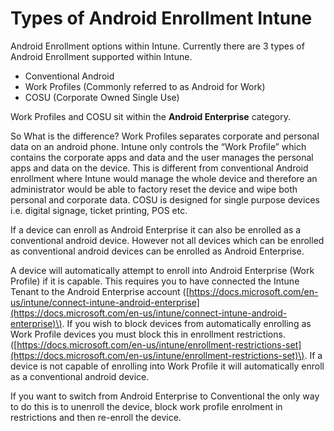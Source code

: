 # Types of Android Enrollment Intune

Android Enrollment options within Intune. Currently there are 3 types of Android Enrollment supported within Intune.

* Conventional Android
* Work Profiles \(Commonly referred to as Android for Work\)
* COSU \(Corporate Owned Single Use\)

Work Profiles and COSU sit within the **Android Enterprise** category.

So What is the difference? Work Profiles separates corporate and personal data on an android phone. Intune only controls the “Work Profile” which contains the corporate apps and data and the user manages the personal apps and data on the device. This is different from conventional Android enrollment where Intune would manage the whole device and therefore an administrator would be able to factory reset the device and wipe both personal and corporate data. COSU is designed for single purpose devices i.e. digital signage, ticket printing, POS etc.  


If a device can enroll as Android Enterprise it can also be enrolled as a conventional android device. However not all devices which can be enrolled as conventional android devices can be enrolled as Android Enterprise.

A device will automatically attempt to enroll into Android Enterprise \(Work Profile\) if it is capable. This requires you to have connected the Intune Tenant to the Android Enterprise account \([https://docs.microsoft.com/en-us/intune/connect-intune-android-enterprise](https://docs.microsoft.com/en-us/intune/connect-intune-android-enterprise)\). If you wish to block devices from automatically enrolling as Work Profile devices you must block this in enrollment restrictions. \([https://docs.microsoft.com/en-us/intune/enrollment-restrictions-set](https://docs.microsoft.com/en-us/intune/enrollment-restrictions-set)\). If a device is not capable of enrolling into Work Profile it will automatically enroll as a conventional android device.

If you want to switch from Android Enterprise to Conventional the only way to do this is to unenroll the device, block work profile enrolment in restrictions and then re-enroll the device.

